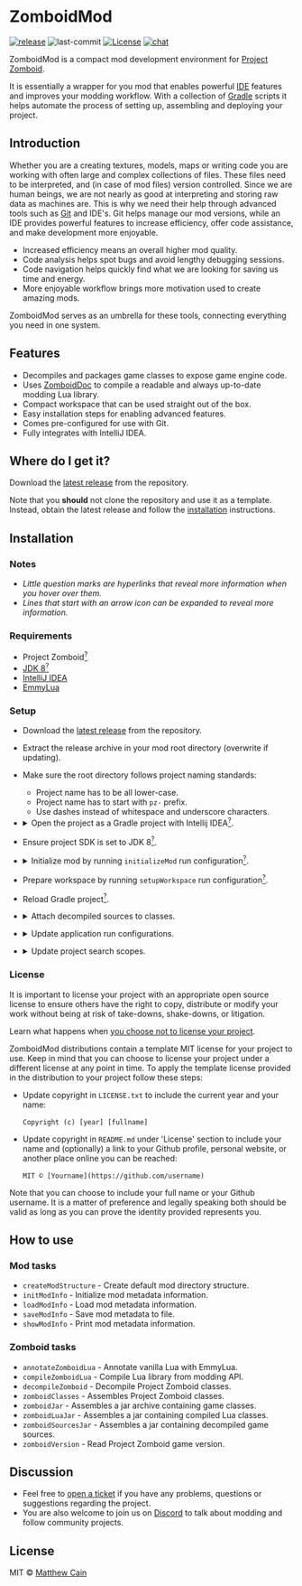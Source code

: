# ZomboidMod

[![release](https://img.shields.io/github/v/release/cocolabs/pz-zmod)](https://github.com/cocolabs/pz-zmod/releases/latest) ![last-commit](https://img.shields.io/github/last-commit/cocolabs/pz-zmod/dev) [![License](https://img.shields.io/github/license/cocolabs/pz-zmod)](https://mit-license.org/) [![chat](https://img.shields.io/discord/717757483376050203?color=7289DA)](https://discord.gg/vCeydWCbd9)

ZomboidMod is a compact mod development environment for [Project Zomboid](https://projectzomboid.com/blog/).

It is essentially a wrapper for you mod that enables powerful [IDE](https://en.wikipedia.org/wiki/Integrated_development_environment) features and improves your modding workflow. With a collection of [Gradle](https://gradle.org/) scripts it helps automate the process of setting up, assembling and deploying your project.

## Introduction

Whether you are a creating textures, models, maps or writing code you are working with often large and complex collections of files. These files need to be interpreted, and (in case of mod files) version controlled. Since we are human beings, we are not nearly as good at interpreting and storing raw data as machines are. This is why we need their help through advanced tools such as [Git](https://git-scm.com/) and IDE's. Git helps manage our mod versions, while an IDE provides powerful features to increase efficiency, offer code assistance, and make development more enjoyable.

- Increased efficiency means an overall higher mod quality.  
- Code analysis helps spot bugs and avoid lengthy debugging sessions. 
- Code navigation helps quickly find what we are looking for saving us time and energy.
- More enjoyable workflow brings more motivation used to create amazing mods.

ZomboidMod serves as an umbrella for these tools, connecting everything you need in one system.

## Features

- Decompiles and packages game classes to expose game engine code.
- Uses [ZomboidDoc](https://github.com/yooksi/pz-zdoc/) to compile a readable and always up-to-date modding Lua library.
- Compact workspace that can be used straight out of the box.
- Easy installation steps for enabling advanced features.
- Comes pre-configured for use with Git. 
- Fully integrates with IntelliJ IDEA.

## Where do I get it?

Download the [latest release](https://github.com/cocolabs/pz-zmod/releases/latest) from the repository.

Note that you **should** not clone the repository and use it as a template.
Instead, obtain the latest release and follow the [installation](#installation) instructions. 

## Installation

### Notes

- *Little question marks are hyperlinks that reveal more information when you hover over them.*
- *Lines that start with an arrow icon can be expanded to reveal more information.*

### Requirements

- Project Zomboid[<sup>?</sup>](#requirements "tested with 41.50-IWBUMS")
- [JDK 8](https://adoptopenjdk.net/?variant=openjdk8&jvmVariant=hotspot)[<sup>?</sup>](#requirements "tested with OpenJDK 1.8.0_282")
- [IntelliJ IDEA](https://www.jetbrains.com/idea/)
- [EmmyLua](https://plugins.jetbrains.com/plugin/9768-emmylua)

### Setup

- Download the [latest release](https://github.com/cocolabs/pz-zmod/releases/latest) from the repository.

- Extract the release archive in your mod root directory (overwrite if updating).

- Make sure the root directory follows project naming standards:
  
  - Project name has to be all lower-case.
  - Project name has to start with `pz-` prefix.
  - Use dashes instead of whitespace and underscore characters.
  
- <details>
	<summary>Open the project as a Gradle project with Intellij IDEA<a href="https://www.jetbrains.com/help/idea/gradle.html#gradle_import_project_start"><sup>?</sup></a>.</summary>
	<br><img src="./media/zmod/open_project.png" width=75%/>
	<br><img src="./media/zmod/load_gradle_project.png" width=40%/>
</details>

- Ensure project SDK is set to JDK 8[<sup>?</sup>](https://www.jetbrains.com/help/idea/sdk.html#change-project-sdk).

- <details>
	<summary>Initialize mod by running <code>initializeMod</code> run configuration<a href="https://www.jetbrains.com/help/idea/run-debug-configuration.html"><sup>?</sup></a>.</summary>
	<br><img src="./media/zmod/init_mod.gif" width=65%/>
  </details>

- Prepare workspace by running `setupWorkspace` run configuration[<sup>?</sup>](https://www.jetbrains.com/help/idea/run-debug-configuration.html).

- Reload Gradle project[<sup>?</sup>](https://www.jetbrains.com/help/idea/work-with-gradle-projects.html#gradle_refresh_project).

- <details>
	<summary>Attach decompiled sources to classes.</summary>
	<br/><img src="./media/zmod/module_dependencies.png" width=100%/>
	<br/><br/><img src="./media/zmod/module_library.png" width=65%/>
</details>

- <details>
	<summary>Update application run configurations.</summary>
	<p>Set application configurations module field to <code>&ltmod_id&gt.main</code>. For example if your mod ID was <code>awesome-mod</code> you would set the module field to <code>awesome-mod.main</code>.</p>
	<br/><img src="./media/zmod/update_run_configs.png" width=100%/>
</details>

- <details>
	<summary>Update project search scopes.</summary>
	<p>Navigate to <code>File -> Settings -> Appearance & Behaviour -> Scopes</code> and update all search scope module references to match your project module. For example if your mod ID was <code>awesome-mod</code> you would set the module field to <code>awesome-mod.media</code>.</p>
	<br/><img src="./media/zmod/project_search_scopes.png" width=100%/>
</details>

### License

It is important to license your project with an appropriate open source license to ensure others have the right to copy, distribute or modify your work without being at risk of take-downs, shake-downs, or litigation.

Learn what happens when [you choose not to license your project](https://choosealicense.com/no-permission/).

ZomboidMod distributions contain a template MIT license for your project to use. Keep in mind that you can choose to license your project under a different license at any point in time. To apply the template license provided in the distribution to your project follow these steps:

- Update copyright in `LICENSE.txt` to include the current year and your name:

  ```
  Copyright (c) [year] [fullname]
  ```

- Update copyright in `README.md` under 'License' section to include your name and (optionally) a link to your Github profile, personal website, or another place online you can be reached:

  ```
  MIT © [Yourname](https://github.com/username)
  ```

Note that you can choose to include your full name or your Github username. It is a matter of preference and legally speaking both should be valid as long as you can prove the identity provided represents you. 

## How to use

### Mod tasks

- `createModStructure` - Create default mod directory structure.
- `initModInfo` - Initialize mod metadata information.
- `loadModInfo` - Load mod metadata information.
- `saveModInfo` - Save mod metadata to file.
- `showModInfo` - Print mod metadata information.

### Zomboid tasks

- `annotateZomboidLua` - Annotate vanilla Lua with EmmyLua.
- `compileZomboidLua` - Compile Lua library from modding API.
- `decompileZomboid` - Decompile Project Zomboid classes.
- `zomboidClasses` - Assembles Project Zomboid classes.
- `zomboidJar` - Assembles a jar archive containing game classes.
- `zomboidLuaJar` - Assembles a jar containing compiled Lua classes.
- `zomboidSourcesJar` - Assembles a jar containing decompiled game sources.
- `zomboidVersion` - Read Project Zomboid game version.

## Discussion

- Feel free to [open a ticket](https://github.com/cocolabs/pz-zmod/issues/new) if you have any problems, questions or suggestions regarding the project.
- You are also welcome to join us on [Discord](https://discord.gg/vCeydWCbd9) to talk about modding and follow community projects.

## License

MIT © [Matthew Cain](https://github.com/yooksi)